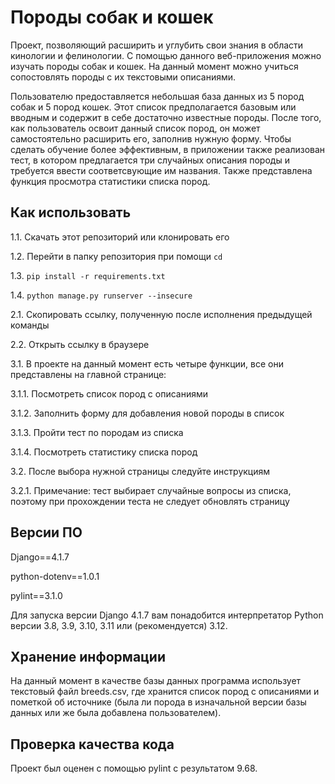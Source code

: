 #   Породы собак и кошек
Проект, позволяющий расширить и углубить свои знания в области кинологии и фелинологии. С помощью данного веб-приложения можно изучать породы собак и кошек. На данный момент можно учиться сопостовлять породы с их текстовыми описаниями. 

Пользователю предоставляется небольшая база данных из 5 пород собак и 5 пород кошек. Этот список предполагается базовым или вводным и содержит в себе достаточно известные породы. После того, как пользователь освоит данный список пород, он может самостоятельно расширить его, заполнив нужную форму. Чтобы сделать обучение более эффективным, в приложении также реализован тест, в котором предлагается три случайных описания породы и требуется ввести соответсвующие им названия. Также представлена функция просмотра статистики списка пород.

## Как использовать

1.1. Скачать этот репозиторий или клонировать его 

1.2. Перейти в папку репозитория при помощи `cd`

1.3. `pip install -r requirements.txt`

1.4. `python manage.py runserver --insecure`

 

2.1. Скопировать ссылку, полученную после исполнения предыдущей команды

2.2. Открыть ссылку в браузере

 

3.1. В проекте на данный момент есть четыре функции, все они представлены на главной странице:

3.1.1. Посмотреть список пород с описаниями

3.1.2. Заполнить форму для добавления новой породы в список

3.1.3. Пройти тест по породам из списка

3.1.4. Посмотреть статистику списка пород

3.2. После выбора нужной страницы следуйте инструкциям

3.2.1. Примечание: тест выбирает случайные вопросы из списка, поэтому при прохождении теста не следует обновлять страницу

## Версии ПО
Django==4.1.7

python-dotenv==1.0.1

pylint==3.1.0

Для запуска версии Django 4.1.7 вам понадобится интерпретатор Python версии 3.8, 3.9, 3.10, 3.11 или (рекомендуется) 3.12.


## Хранение информации
На данный момент в качестве базы данных программа использует текстовый файл breeds.csv, где хранится список пород с описаниями и пометкой об источнике (была ли порода в изначальной версии базы данных или же была добавлена пользователем). 

## Проверка качества кода

Проект был оценен с помощью pylint с результатом 9.68.
